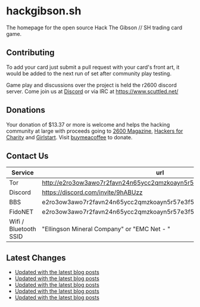 # hackgibson.sh
The homepage for the open source Hack The Gibson // SH trading card game.


## Contributing

To add your card just submit a pull request with your card's front art, it would be added to the next run of set after community play testing.

Game play and discussions over the project is held the r2600 discord server. Come join us at [Discord](https://discord.com/invite/9hABUzz) or via IRC at https://www.scuttled.net/


## Donations

Your donation of $13.37 or more is welcome and helps the hacking community at large with proceeds going to [2600 Magazine](https://2600.com/), [Hackers for Charity](https://hackersforcharity.org) and [Girlstart](https://girlstart.org).  Visit [buymeacoffee](https://www.buymeacoffee.com/hackgibson.sh) to donate.


## Contact Us

Service | url
-|-
Tor | http://e2ro3ow3awo7r2favn24n65ycc2qmzkoayn5r57e3f56nvjwdcgg32ad.onion
Discord | https://discord.com/invite/9hABUzz
BBS | e2ro3ow3awo7r2favn24n65ycc2qmzkoayn5r57e3f56nvjwdcgg32ad.onion:23
FidoNET | e2ro3ow3awo7r2favn24n65ycc2qmzkoayn5r57e3f56nvjwdcgg32ad.onion:24554
Wifi / Bluetooth SSID | "Ellingson Mineral Company" or "EMC Net - <fidonet address>"

## Latest Changes
<!-- BLOG-POST-LIST:START -->
- [Updated with the latest blog posts](https://github.com/DFW2600/hackgibson.sh/commit/6976c73883c5dd1060c570608b1500c611faba42)
- [Updated with the latest blog posts](https://github.com/DFW2600/hackgibson.sh/commit/9a9300025703efd74527e0dab5981d02e97fb1e8)
- [Updated with the latest blog posts](https://github.com/DFW2600/hackgibson.sh/commit/18e12cb1c9147e23fd9c29bac91070bb74c102d8)
- [Updated with the latest blog posts](https://github.com/DFW2600/hackgibson.sh/commit/169480e3ca93182ec186186574eaff89eab7f1de)
- [Updated with the latest blog posts](https://github.com/DFW2600/hackgibson.sh/commit/3f96d9efafe8eabdbcd822b70ff5553c4f4e4cde)
<!-- BLOG-POST-LIST:END -->
